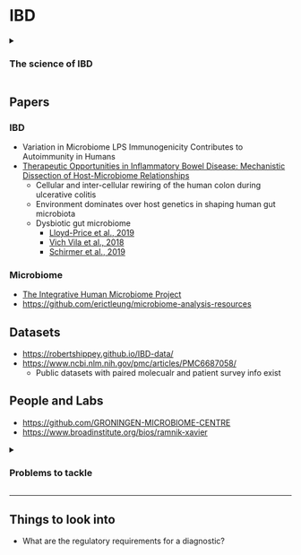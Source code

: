 # IBD

<details>
<summary><h3>The science of IBD</h3></summary>

### Where is IBD found?
- Western hemisphere: United States, United Kingdom, Poland, Serbia, Romania

</details>

## Papers

### IBD
- Variation in Microbiome LPS Immunogenicity Contributes to Autoimmunity in Humans
- [Therapeutic Opportunities in Inflammatory Bowel Disease: Mechanistic Dissection of Host-Microbiome Relationships](https://mattfeng.tech/reading-group/papers/j.cell.2019.07.045)
  - Cellular and inter-cellular rewiring of the human colon during ulcerative colitis
  - Environment dominates over host genetics in shaping human gut microbiota
  - Dysbiotic gut microbiome
    - [Lloyd-Price et al., 2019](https://www.ncbi.nlm.nih.gov/pmc/articles/PMC6778965/#R58)
    - [Vich Vila et al., 2018](https://www.ncbi.nlm.nih.gov/pmc/articles/PMC6778965/#R100)
    - [Schirmer et al., 2019](https://www.ncbi.nlm.nih.gov/pmc/articles/PMC6778965/#R86)

### Microbiome
- [The Integrative Human Microbiome Project](https://www.nature.com/articles/s41586-019-1238-8)
- https://github.com/erictleung/microbiome-analysis-resources

## Datasets
- https://robertshippey.github.io/IBD-data/
- https://www.ncbi.nlm.nih.gov/pmc/articles/PMC6687058/
  - Public datasets with paired molecualr and patient survey info exist

## People and Labs
- https://github.com/GRONINGEN-MICROBIOME-CENTRE
- https://www.broadinstitute.org/bios/ramnik-xavier

<details>
<summary><h3>Problems to tackle</h3></summary>

### Research
- Predicting disease course
- Figuring out the causes of patients going from inactive to active disease
  - tools to identify triggers of pathologic/regulatory T cells in disease
  - how do we get this data back to the patient in a way that is meaningful
    - T-cell _X_ is responding to organism _Y_
  - Potential
    - potential for individualization: personalization of response in terms of
      microbes, immune response, and cellular heterogeneity as a function of
      time
  - Challenges
    - technology, scale, and cost
    - how to develop and rank the most predictive assays on small tissue
      biopsies
- Better therapies for IBD
- Better characterization of IBD
  - Need to collect better data
  - Redefine cellular and spatio-cellular features of IBD

### Business
- Lowering the cost of the IBD Tracker
  - Focus in on the factors that are most predictive
- Make mailing samples easy
- Sample collection kit that is not onerous
  - Make it feel like patients are at the cutting edge, rather in a research
    study
- Finding people for Phase II of the IBD Tracker
- Finding funds to increase access to the IBD Tracker
- Data challenges
  - Gaps in data due to missed study visits
  - Planning data collection with retrospective studies in mind
  - Data quality varies as methods improve
- Subject follow up can be challenging
- Keeping track of all interactions between study coordinators and possible
  subjects (i.e. keep track of those who do not want to partake)


---

<details>
<summary><b>Finding people for Phase II of the IBD tracker</b></summary>

- Recruiting
  - Screen against past illnesses
  - Screen for IBD
  - Set up criteria for controls
- Logistics
  - approaching subjects
  - setting study visits
  - recuitment of special cohorts
  - acquiring consent

</details>

<details>
<summary><b>Sample collection</b></summary>

- Unique ID for each asmple
- Samples must be processed according to protocol and collaborator requests
  - For IBD tracker, **Freezerworks** is used to barcode and track sample
    attributes and location

</details>

</details>

---

## Things to look into
- What are the regulatory requirements for a diagnostic?
